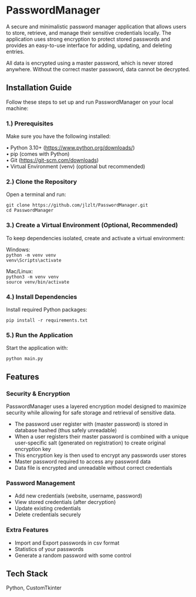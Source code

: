 # PasswordManager

A secure and minimalistic password manager application that allows users to store, retrieve, and manage their sensitive credentials locally. The application uses strong encryption to protect stored passwords and provides an easy-to-use interface for adding, updating, and deleting entries.

All data is encrypted using a master password, which is never stored anywhere. Without the correct master password, data cannot be decrypted.

## Installation Guide

Follow these steps to set up and run PasswordManager on your local machine:

### 1.) Prerequisites
Make sure you have the following installed:

• Python 3.10+ (https://www.python.org/downloads/)  
• pip (comes with Python)  
• Git (https://git-scm.com/downloads)  
• Virtual Environment (venv) (optional but recommended)

### 2.) Clone the Repository
Open a terminal and run:  

`git clone https://github.com/jlzlt/PasswordManager.git`  
`cd PasswordManager`

### 3.) Create a Virtual Environment (Optional, Recommended)
To keep dependencies isolated, create and activate a virtual environment:

Windows:  
`python -m venv venv`  
`venv\Scripts\activate`  

Mac/Linux:  
`python3 -m venv venv`  
`source venv/bin/activate`  

### 4.) Install Dependencies
Install required Python packages:

`pip install -r requirements.txt`

### 5.) Run the Application
Start the application with:

`python main.py`

## Features

### Security & Encryption
PasswordManager uses a layered encryption model designed to maximize security while allowing for safe storage and retrieval of sensitive data.

- The password user register with (master password) is stored in database hashed (thus safely unreadable)
- When a user registers their master password is combined with a unique user-specific salt (generated on registration) to create original encryption key
- This encryption key is then used to encrypt any passwords user stores
- Master password required to access any password data
- Data file is encrypted and unreadable without correct credentials

### Password Management

- Add new credentials (website, username, password)
- View stored credentials (after decryption)
- Update existing credentials
- Delete credentials securely

### Extra Features

- Import and Export passwords in csv format
- Statistics of your passwords
- Generate a random password with some control

## Tech Stack

Python, CustomTkinter
